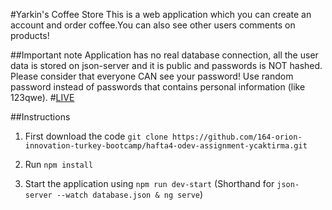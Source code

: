 #Yarkin's Coffee Store
This is a web application which you can create an account and order coffee.You can also see other users comments on products!

##Important note
Application has no real database connection, all the user data is stored on json-server and it is public and passwords is NOT hashed. Please consider that everyone CAN see your password! Use random password instead of passwords that contains personal information (like 123qwe).
#[LIVE](https://yarkinscoffeestore.herokuapp.com/)

##Instructions

1. First download the code
` git clone https://github.com/164-orion-innovation-turkey-bootcamp/hafta4-odev-assignment-ycaktirma.git `

2. Run `npm install`
3. Start the application using `npm run dev-start` (Shorthand for `json-server --watch database.json & ng serve`)
